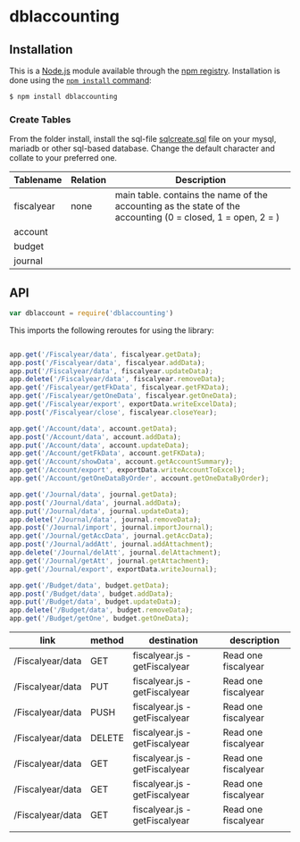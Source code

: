 # dblaccounting

## Installation

This is a [Node.js](https://nodejs.org/en/) module available through the
[npm registry](https://www.npmjs.com/). Installation is done using the
[`npm install` command](https://docs.npmjs.com/getting-started/installing-npm-packages-locally):

```sh
$ npm install dblaccounting
```

### Create Tables

From the folder install, install the sql-file [sqlcreate.sql](file://./install/sqlcreatel.sql) file on your mysql, mariadb or other sql-based database. Change the default character and collate to your preferred one.


| Tablename | Relation | Description |
| - | - | - |
| fiscalyear | none  | main table. contains the name of the accounting as the state of the accounting (0 = closed, 1 = open, 2 = )  |
| account |   |   |
| budget |   |   |
| journal |   |   |




## API

```js
var dblaccount = require('dblaccounting')
```

This imports the following reroutes for using the library:

```js

app.get('/Fiscalyear/data', fiscalyear.getData);
app.post('/Fiscalyear/data', fiscalyear.addData);
app.put('/Fiscalyear/data', fiscalyear.updateData);
app.delete('/Fiscalyear/data', fiscalyear.removeData);
app.get('/Fiscalyear/getFkData', fiscalyear.getFKData);
app.get('/Fiscalyear/getOneData', fiscalyear.getOneData);
app.get('/Fiscalyear/export', exportData.writeExcelData);
app.post('/Fiscalyear/close', fiscalyear.closeYear);

app.get('/Account/data', account.getData);
app.post('/Account/data', account.addData);
app.put('/Account/data', account.updateData);
app.get('/Account/getFkData', account.getFKData);
app.get('/Account/showData', account.getAccountSummary);
app.get('/Account/export', exportData.writeAccountToExcel);
app.get('/Account/getOneDataByOrder', account.getOneDataByOrder);

app.get('/Journal/data', journal.getData);
app.post('/Journal/data', journal.addData);
app.put('/Journal/data', journal.updateData);
app.delete('/Journal/data', journal.removeData);
app.post('/Journal/import', journal.importJournal);
app.get('/Journal/getAccData', journal.getAccData);
app.post('/Journal/addAtt', journal.addAttachment);
app.delete('/Journal/delAtt', journal.delAttachment);
app.get('/Journal/getAtt', journal.getAttachment);
app.get('/Journal/export', exportData.writeJournal);

app.get('/Budget/data', budget.getData);
app.post('/Budget/data', budget.addData);
app.put('/Budget/data', budget.updateData);
app.delete('/Budget/data', budget.removeData);
app.get('/Budget/getOne', budget.getOneData);
```




| link | method | destination | description |
| - | - | - | - |
| /Fiscalyear/data | GET | fiscalyear.js - getFiscalyear | Read one fiscalyear |
| /Fiscalyear/data | PUT | fiscalyear.js - getFiscalyear | Read one fiscalyear |
| /Fiscalyear/data | PUSH | fiscalyear.js - getFiscalyear | Read one fiscalyear |
| /Fiscalyear/data | DELETE | fiscalyear.js - getFiscalyear | Read one fiscalyear |
| /Fiscalyear/data | GET | fiscalyear.js - getFiscalyear | Read one fiscalyear |
| /Fiscalyear/data | GET | fiscalyear.js - getFiscalyear | Read one fiscalyear |
| /Fiscalyear/data | GET | fiscalyear.js - getFiscalyear | Read one fiscalyear |
|   |   |   |  |
